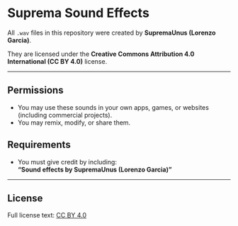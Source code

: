 # Suprema Sound Effects

All `.wav` files in this repository were created by **SupremaUnus (Lorenzo Garcia)**.

They are licensed under the **Creative Commons Attribution 4.0 International (CC BY 4.0)** license.

---

##  Permissions
- You may use these sounds in your own apps, games, or websites (including commercial projects).  
- You may remix, modify, or share them.  

##  Requirements
- You must give credit by including:  
  **“Sound effects by SupremaUnus (Lorenzo Garcia)”**

---

##  License
Full license text: [CC BY 4.0](https://creativecommons.org/licenses/by/4.0/)
